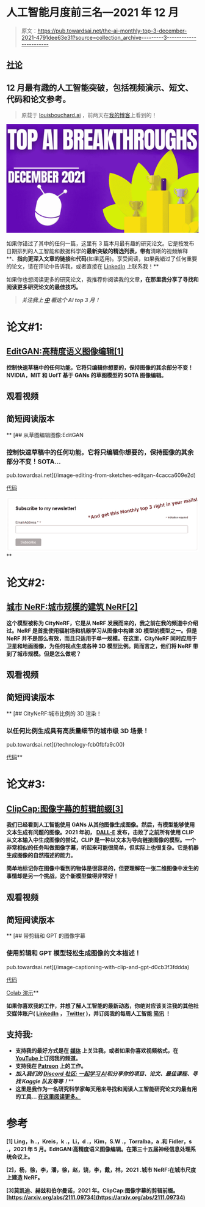 # 人工智能月度前三名—2021 年 12 月

> 原文：<https://pub.towardsai.net/the-ai-monthly-top-3-december-2021-4791dee63e31?source=collection_archive---------3----------------------->

## [社论](https://towardsai.net/p/category/editorial)

## 12 月最有趣的人工智能突破，包括视频演示、短文、代码和论文参考。

> 原载于 [louisbouchard.ai](https://www.louisbouchard.ai/the-ai-monthly-top-3-december-2021/) ，前两天在[我的博客](https://www.louisbouchard.ai/the-ai-monthly-top-3-december-2021/)上看到的！

![](img/9d19b92bdbf22784133013d995508f73.png)

如果你错过了其中的任何一篇，这里有 3 篇本月最有趣的研究论文。它是按发布日期排列的人工智能和数据科学的**最新突破的精选列表，带有**清晰的视频解释**、**指向更深入文章的链接**和**代码**(如果适用)。享受阅读，如果我错过了任何重要的论文，请在评论中告诉我，或者直接在 [LinkedIn](https://www.linkedin.com/in/whats-ai/) 上联系我！**

如果你也想阅读更多的研究论文，我推荐你阅读我的文章[](/how-to-read-more-research-papers-7737e3770d7f)**，在那里我分享了寻找和阅读更多研究论文的最佳技巧。**

> ***关注我上* [*中*](https://whats-ai.medium.com/membership) *看这个 AI top 3 月！***

# **论文#1:**

## **[EditGAN:高精度语义图像编辑[1]](https://arxiv.org/abs/2111.03186)**

**控制快速草稿中的任何功能，它将只编辑你想要的，保持图像的其余部分不变！NVIDIA，MIT 和 UofT 基于 GANs 的草图模型的 SOTA 图像编辑。**

## **观看视频**

## **简短阅读版本**

**[](/image-editing-from-sketches-editgan-4cacca609e2d) [## 从草图编辑图像:EditGAN

### 控制快速草稿中的任何功能，它将只编辑你想要的，保持图像的其余部分不变！SOTA…

pub.towardsai.net](/image-editing-from-sketches-editgan-4cacca609e2d) 

[代码](https://nv-tlabs.github.io/editGAN/)

[![](img/82ab72982d5400d663804ace3006eff7.png)](http://eepurl.com/huGLT5)**

# **论文#2:**

## **[城市 NeRF:城市规模的建筑 NeRF[2]](https://arxiv.org/pdf/2112.05504.pdf)**

**这个模型被称为 CityNeRF，它是从 NeRF 发展而来的，我之前在我的频道中介绍过。NeRF 是首批使用辐射场和机器学习从图像中构建 3D 模型的模型之一。但是 NeRF 并不是那么有效，而且只适用于单一规模。在这里，CityNeRF 同时应用于卫星和地面图像，为任何视点生成各种 3D 模型比例。简而言之，他们将 NeRF 带到了城市规模。但是怎么做呢？**

## **观看视频**

## **简短阅读版本**

**[](/technology-fcb0fbfa9c00) [## CityNeRF:城市比例的 3D 渲染！

### 以任何比例生成具有高质量细节的城市级 3D 场景！

pub.towardsai.net](/technology-fcb0fbfa9c00) 

[代码](https://city-super.github.io/citynerf/)** 

# **论文#3:**

## **[ClipCap:图像字幕的剪辑前缀[3]](https://arxiv.org/abs/2111.09734)**

**我们已经看到人工智能使用 GANs 从其他图像生成图像。然后，有模型能够使用文本生成有问题的图像。2021 年初， [DALL-E](/openais-dall-e-text-to-image-generation-explained-1f6fb4bb5a0a?source=your_stories_page----------------------------------------) 发布，击败了之前所有使用 CLIP 从文本输入中生成图像的尝试，CLIP 是一种以文本为导向链接图像的模型。一个非常相似的任务叫做图像字幕，听起来可能很简单，但实际上也很复杂。它是机器生成图像的自然描述的能力。**

**简单地标记你在图像中看到的物体是很容易的，但要理解在一张二维图像中发生的事情却是另一个挑战，这个新模型做得非常好！**

## **观看视频**

## **简短阅读版本**

**[](/image-captioning-with-clip-and-gpt-d0cb3f3fddda) [## 带剪辑和 GPT 的图像字幕

### 使用剪辑和 GPT 模型轻松生成图像的文本描述！

pub.towardsai.net](/image-captioning-with-clip-and-gpt-d0cb3f3fddda) 

[代码](https://github.com/rmokady/CLIP_prefix_caption)

[Colab 演示](https://colab.research.google.com/drive/1tuoAC5F4sC7qid56Z0ap-stR3rwdk0ZV?usp=sharing)** 

**如果你喜欢我的工作，并想了解人工智能的最新动态，你绝对应该关注我的其他社交媒体账户( [LinkedIn](https://www.linkedin.com/in/whats-ai/) ， [Twitter](https://twitter.com/Whats_AI) )，并订阅我的每周人工智能 [**简讯**](http://eepurl.com/huGLT5) ！**

## **支持我:**

*   **支持我的最好方式是在 [**媒体**](https://whats-ai.medium.com/membership) 上关注我，或者如果你喜欢视频格式，在[**YouTube**](https://www.youtube.com/channel/UCUzGQrN-lyyc0BWTYoJM_Sg)**上订阅我的频道。****
*   ****支持我在 [**Patreon**](https://www.patreon.com/whatsai) **上的工作。******
*   ****加入我们的 [**Discord 社区:** **一起学习 AI**](https://discord.gg/learnaitogether)和*分享你的项目、论文、最佳课程、寻找 Kaggle 队友等等！*****
*   ****这里是我作为一名研究科学家每天用来寻找和阅读人工智能研究论文的最有用的工具… [在这里阅读更多。](https://www.louisbouchard.ai/research-papers/)****

# ****参考****

****[1] Ling，h .，Kreis，k .，Li，d .，Kim，S.W .，Torralba，a .和 Fidler，s .，2021 年 5 月。EditGAN:高精度语义图像编辑。在第三十五届神经信息处理系统会议上。****

****[2]，杨，徐，李，潘，徐，赵，饶，李，戴，林，2021 .城市 NeRF:在城市尺度上建造 NeRF。****

****[3]莫凯迪、赫兹和伯尔曼诺，2021 年。ClipCap:图像字幕的剪辑前缀。[https://arxiv.org/abs/2111.09734](https://arxiv.org/abs/2111.09734)****